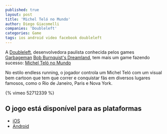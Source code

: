 ```yaml
---
published: true
layout: post
title: 'Michel Teló no Mundo'
author: Diego Giacomelli
companies: 'Doubleleft'
categories: Game
tags: ios android video facebook doubleleft
---
```

A [Doubleleft](https://www.facebook.com/doubleleft), desenvolvedora paulista conhecida pelos games [Garbageman](http://doubleleft.com/garbageman/) [Bob Burnquist's Dreamland](http://bbdreamland.com/), tem mais um game fazendo sucesso: [Michel Teló no Mundo](http://playmicheltelo.com/)

No estilo endless running, o jogador controla um Michel Teló com um visual bem cartoon que tem que correr e conquistar fãs em diversos lugares famosos, como o Rio de Janeiro, Paris e Nova York.

{% vimeo 52712339 %}
## O jogo está disponível para as plataformas

* [iOS](https://itunes.apple.com/app/michel-telo-no-mundo/id592034934?ls=1&amp;mt=8)
* [Android](https://play.google.com/store/apps/details?id=com.doubleleft.teloworld)